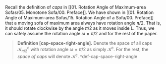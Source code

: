 Recall the definition of _caps_ in [[01. Rotation Angle of Maximum-area Sofas/05. Monotone Sofa/00. Preface]]. We have shown in [[01. Rotation Angle of Maximum-area Sofas/15. Rotation Angle of a Sofa/00. Preface]] that a moving sofa of maximum area always have rotation angle $\pi/2$. That is, it should rotate clockwise by the angle $\pi/2$ as it moves inside $L$. Thus, we can safely assume the rotation angle $\omega = \pi/2$ and for the rest of the paper.

> __Definition [cap-space-right-angle].__ Denote the space of all caps $\mathcal{K}_{\pi/2}^{\mathrm{c}}$ with rotation angle $\omega = \pi/2$ as simply $\mathcal{K}^\mathrm{c}$. For the rest, the _space of caps_ will denote $\mathcal{K}^\mathrm{c}$. ^def-cap-space-right-angle



